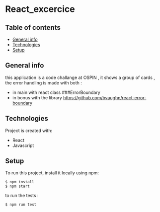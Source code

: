 # React_excercice


## Table of contents
* [General info](#general-info)
* [Technologies](#technologies)
* [Setup](#setup)

## General info
this application is a code challange at OSPIN , it shows a group of cards  , the error handling is  made with 
both : 
* in main with react class ###ErrorBoundary
* in bonus with the library https://github.com/bvaughn/react-error-boundary
	
## Technologies
Project is created with:
* React
* Javascript 

	
## Setup
To run this project, install it locally using npm:

```
$ npm install
$ npm start
```

to run the tests : 

```
$ npm run test 
```

